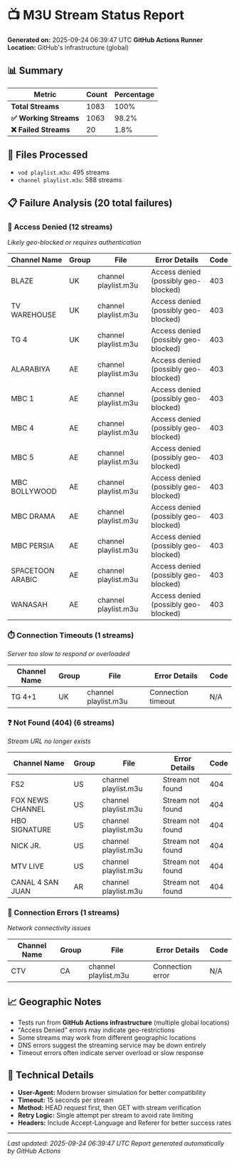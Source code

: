 # 📺 M3U Stream Status Report

**Generated on:** 2025-09-24 06:39:47 UTC
**GitHub Actions Runner Location:** GitHub's infrastructure (global)

## 📊 Summary

| Metric | Count | Percentage |
|--------|-------|------------|
| **Total Streams** | 1083 | 100% |
| **✅ Working Streams** | 1063 | 98.2% |
| **❌ Failed Streams** | 20 | 1.8% |

## 📁 Files Processed

- `vod playlist.m3u`: 495 streams
- `channel playlist.m3u`: 588 streams

## 📋 Failure Analysis (20 total failures)

### 🚫 Access Denied (12 streams)
*Likely geo-blocked or requires authentication*

| Channel Name | Group | File | Error Details | Code |
|-------------|-------|------|---------------|------|
| BLAZE | UK | channel playlist.m3u | Access denied (possibly geo-blocked) | 403 |
| TV WAREHOUSE | UK | channel playlist.m3u | Access denied (possibly geo-blocked) | 403 |
| TG 4 | UK | channel playlist.m3u | Access denied (possibly geo-blocked) | 403 |
| ALARABIYA | AE | channel playlist.m3u | Access denied (possibly geo-blocked) | 403 |
| MBC 1 | AE | channel playlist.m3u | Access denied (possibly geo-blocked) | 403 |
| MBC 4 | AE | channel playlist.m3u | Access denied (possibly geo-blocked) | 403 |
| MBC 5 | AE | channel playlist.m3u | Access denied (possibly geo-blocked) | 403 |
| MBC BOLLYWOOD | AE | channel playlist.m3u | Access denied (possibly geo-blocked) | 403 |
| MBC DRAMA | AE | channel playlist.m3u | Access denied (possibly geo-blocked) | 403 |
| MBC PERSIA | AE | channel playlist.m3u | Access denied (possibly geo-blocked) | 403 |
| SPACETOON ARABIC | AE | channel playlist.m3u | Access denied (possibly geo-blocked) | 403 |
| WANASAH | AE | channel playlist.m3u | Access denied (possibly geo-blocked) | 403 |

### ⏱️ Connection Timeouts (1 streams)
*Server too slow to respond or overloaded*

| Channel Name | Group | File | Error Details | Code |
|-------------|-------|------|---------------|------|
| TG 4+1 | UK | channel playlist.m3u | Connection timeout | N/A |

### ❓ Not Found (404) (6 streams)
*Stream URL no longer exists*

| Channel Name | Group | File | Error Details | Code |
|-------------|-------|------|---------------|------|
| FS2 | US | channel playlist.m3u | Stream not found | 404 |
| FOX NEWS CHANNEL | US | channel playlist.m3u | Stream not found | 404 |
| HBO SIGNATURE | US | channel playlist.m3u | Stream not found | 404 |
| NICK JR. | US | channel playlist.m3u | Stream not found | 404 |
| MTV LIVE | US | channel playlist.m3u | Stream not found | 404 |
| CANAL 4 SAN JUAN | AR | channel playlist.m3u | Stream not found | 404 |

### 🔗 Connection Errors (1 streams)
*Network connectivity issues*

| Channel Name | Group | File | Error Details | Code |
|-------------|-------|------|---------------|------|
| CTV | CA | channel playlist.m3u | Connection error | N/A |


## 📈 Geographic Notes

- Tests run from **GitHub Actions infrastructure** (multiple global locations)
- "Access Denied" errors may indicate geo-restrictions
- Some streams may work from different geographic locations
- DNS errors suggest the streaming service may be down entirely
- Timeout errors often indicate server overload or slow response

## 📝 Technical Details

- **User-Agent:** Modern browser simulation for better compatibility
- **Timeout:** 15 seconds per stream
- **Method:** HEAD request first, then GET with stream verification
- **Retry Logic:** Single attempt per stream to avoid rate limiting
- **Headers:** Include Accept-Language and Referer for better success rates

---
*Last updated: 2025-09-24 06:39:47 UTC*
*Report generated automatically by GitHub Actions*
